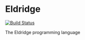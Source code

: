 # Eldridge

[![Build Status](https://travis-ci.org/Cassin01/Eldridge.svg?branch=master)](https://travis-ci.org/Cassin01/Eldridge)

The Eldridge programming language
